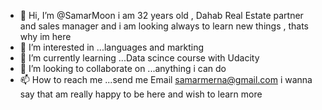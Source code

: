 - 👋 Hi, I’m @SamarMoon i am 32 years old , Dahab Real Estate partner and sales manager and i am looking always to learn new things , thats why im here 
- 👀 I’m interested in ...languages and markting
- 🌱 I’m currently learning ...Data scince course with Udacity
- 💞️ I’m looking to collaborate on ...anything i can do
- 📫 How to reach me ...send me Email samarmerna@gmail.com
i wanna say that am really happy to be here and wish to learn more
<!---
SamarMoon/SamarMoon is a ✨ special ✨ repository because its `README.md` (this file) appears on your GitHub profile.
You can click the Preview link to take a look at your changes.
--->
